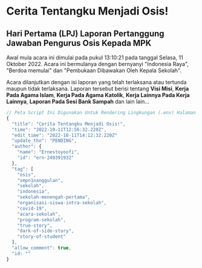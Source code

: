 # Cerita Tentangku Menjadi Osis!

## Hari Pertama (LPJ) Laporan Pertanggung Jawaban Pengurus Osis Kepada MPK

Awal mula acara ini dimulai pada pukul 13:10:21 pada tanggal Selasa, 11 Oktober 2022.
Acara ini bermulanya dengan bernyanyi "Indonesia Raya", "Berdoa memulai" dan "Pembukaan Dibawakan Oleh Kepala Sekolah".

Acara dilanjutkan dengan isi laporan yang telah terlaksana atau tertunda maupun tidak terlaksana.
Laporan tersebut berisi tentang **Visi Misi**, **Kerja Pada Agama Islam**, **Kerja Pada Agama Katolik**, **Kerja Lainnya Pada Kerja Lainnya**, **Laporan Pada Sesi Bank Sampah** dan lain lain...




```js
// Peta Script Ini Digunakan Untuk Rendering Lingkungan (.env) Halaman Situs
{
  "title": "Cerita Tentangku Menjadi Osis!",
  "time": "2022-10-11T12:56:32.220Z",
  "edit_time": "2022-10-11T14:12:32.220Z"
  "update_thn": "PENDING",
  "author": {
    "name": "Ernestoyoofi",
    "id": "ern-249391932"
  },
  "tag": [
    "osis",
    "smpn1nanggulan",
    "sekolah",
    "indonesia",
    "sekolah-menengah-pertama",
    "organisasi-siswa-intra-sekolah",
    "covid-19",
    "acara-sekolah",
    "program-sekolah",
    "true-story",
    "dark-of-side-story",
    "story-of-student"
  ],
  "allow_comment": true,
  "id: ""
}
```
